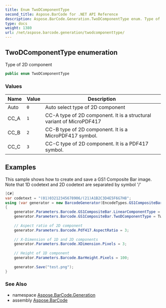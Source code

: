 ```yaml
---
title: Enum TwoDComponentType
second_title: Aspose.BarCode for .NET API Reference
description: Aspose.BarCode.Generation.TwoDComponentType enum. Type of 2D component
type: docs
weight: 1380
url: /net/aspose.barcode.generation/twodcomponenttype/
---
```

## TwoDComponentType enumeration

Type of 2D component

```csharp
public enum TwoDComponentType
```

### Values

| Name | Value | Description |
| --- | --- | --- |
| Auto | `0` | Auto select type of 2D component |
| CC_A | `1` | CC-A type of 2D component. It is a structural variant of MicroPDF417 |
| CC_B | `2` | CC-B type of 2D component. It is a MicroPDF417 symbol. |
| CC_C | `3` | CC-C type of 2D component. It is a PDF417 symbol. |

## Examples

This sample shows how to create and save a GS1 Composite Bar image. Note that 1D codetext and 2D codetext are separated by symbol '/'

```csharp
[C#]
var codetext = "(01)03212345678906/(21)A1B2C3D4E5F6G7H8";
using (var generator = new BarcodeGenerator(EncodeTypes.GS1CompositeBar, codetext))
{
    generator.Parameters.Barcode.GS1CompositeBar.LinearComponentType = EncodeTypes.GS1Code128;
    generator.Parameters.Barcode.GS1CompositeBar.TwoDComponentType = TwoDComponentType.CC_A;
    
    // Aspect ratio of 2D component
    generator.Parameters.Barcode.Pdf417.AspectRatio = 3;
        
    // X-Dimension of 1D and 2D components
    generator.Parameters.Barcode.XDimension.Pixels = 3;
        
    // Height of 1D component
    generator.Parameters.Barcode.BarHeight.Pixels = 100;
    
    generator.Save("test.png");
}
```

### See Also

* namespace [Aspose.BarCode.Generation](../../aspose.barcode.generation/)
* assembly [Aspose.BarCode](../../)


